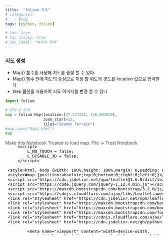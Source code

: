 ```yaml
---
title:  "folium 기초"
# categories:
#   - Blog
tags: [python, folium]

# toc: true
# toc_sticky: true
# toc_label: "페이지 목차"
---
```


 ### 지도 생성

 + Map() 함수를 사용해 지도를 생성 할 수 있다. 
 + Map() 함수 안에 지도의 중심으로 지정 할 위도와 경도를 location 값으로 입력한다
 + tiles 옵션을 사용하여 지도 이미지를 변경 할 수 있다


```python
import folium

# STV-V 타워
map = folium.Map(location=[37.477235, 126.883839], 
                 zoom_start=13, 
                 tiles="Stamen Terrain")
#map.save("Map1.html")
map
```




<div style="width:100%;"><div style="position:relative;width:100%;height:0;padding-bottom:60%;"><span style="color:#565656">Make this Notebook Trusted to load map: File -> Trust Notebook</span><iframe srcdoc="&lt;!DOCTYPE html&gt;
&lt;head&gt;    
    &lt;meta http-equiv=&quot;content-type&quot; content=&quot;text/html; charset=UTF-8&quot; /&gt;

        &lt;script&gt;
            L_NO_TOUCH = false;
            L_DISABLE_3D = false;
        &lt;/script&gt;

    &lt;style&gt;html, body {width: 100%;height: 100%;margin: 0;padding: 0;}&lt;/style&gt;
    &lt;style&gt;#map {position:absolute;top:0;bottom:0;right:0;left:0;}&lt;/style&gt;
    &lt;script src=&quot;https://cdn.jsdelivr.net/npm/leaflet@1.6.0/dist/leaflet.js&quot;&gt;&lt;/script&gt;
    &lt;script src=&quot;https://code.jquery.com/jquery-1.12.4.min.js&quot;&gt;&lt;/script&gt;
    &lt;script src=&quot;https://maxcdn.bootstrapcdn.com/bootstrap/3.2.0/js/bootstrap.min.js&quot;&gt;&lt;/script&gt;
    &lt;script src=&quot;https://cdnjs.cloudflare.com/ajax/libs/Leaflet.awesome-markers/2.0.2/leaflet.awesome-markers.js&quot;&gt;&lt;/script&gt;
    &lt;link rel=&quot;stylesheet&quot; href=&quot;https://cdn.jsdelivr.net/npm/leaflet@1.6.0/dist/leaflet.css&quot;/&gt;
    &lt;link rel=&quot;stylesheet&quot; href=&quot;https://maxcdn.bootstrapcdn.com/bootstrap/3.2.0/css/bootstrap.min.css&quot;/&gt;
    &lt;link rel=&quot;stylesheet&quot; href=&quot;https://maxcdn.bootstrapcdn.com/bootstrap/3.2.0/css/bootstrap-theme.min.css&quot;/&gt;
    &lt;link rel=&quot;stylesheet&quot; href=&quot;https://maxcdn.bootstrapcdn.com/font-awesome/4.6.3/css/font-awesome.min.css&quot;/&gt;
    &lt;link rel=&quot;stylesheet&quot; href=&quot;https://cdnjs.cloudflare.com/ajax/libs/Leaflet.awesome-markers/2.0.2/leaflet.awesome-markers.css&quot;/&gt;
    &lt;link rel=&quot;stylesheet&quot; href=&quot;https://cdn.jsdelivr.net/gh/python-visualization/folium/folium/templates/leaflet.awesome.rotate.min.css&quot;/&gt;

            &lt;meta name=&quot;viewport&quot; content=&quot;width=device-width,
                initial-scale=1.0, maximum-scale=1.0, user-scalable=no&quot; /&gt;
            &lt;style&gt;
                #map_27454e12510f731126e2391f6bb499c8 {
                    position: relative;
                    width: 100.0%;
                    height: 100.0%;
                    left: 0.0%;
                    top: 0.0%;
                }
            &lt;/style&gt;

&lt;/head&gt;
&lt;body&gt;    

            &lt;div class=&quot;folium-map&quot; id=&quot;map_27454e12510f731126e2391f6bb499c8&quot; &gt;&lt;/div&gt;

&lt;/body&gt;
&lt;script&gt;    

            var map_27454e12510f731126e2391f6bb499c8 = L.map(
                &quot;map_27454e12510f731126e2391f6bb499c8&quot;,
                {
                    center: [37.477235, 126.883839],
                    crs: L.CRS.EPSG3857,
                    zoom: 13,
                    zoomControl: true,
                    preferCanvas: false,
                }
            );





            var tile_layer_922cd1511d6d5d4f75f347f364034666 = L.tileLayer(
                &quot;https://stamen-tiles-{s}.a.ssl.fastly.net/terrain/{z}/{x}/{y}.jpg&quot;,
                {&quot;attribution&quot;: &quot;Map tiles by \u003ca href=\&quot;http://stamen.com\&quot;\u003eStamen Design\u003c/a\u003e, under \u003ca href=\&quot;http://creativecommons.org/licenses/by/3.0\&quot;\u003eCC BY 3.0\u003c/a\u003e. Data by \u0026copy; \u003ca href=\&quot;http://openstreetmap.org\&quot;\u003eOpenStreetMap\u003c/a\u003e, under \u003ca href=\&quot;http://creativecommons.org/licenses/by-sa/3.0\&quot;\u003eCC BY SA\u003c/a\u003e.&quot;, &quot;detectRetina&quot;: false, &quot;maxNativeZoom&quot;: 18, &quot;maxZoom&quot;: 18, &quot;minZoom&quot;: 0, &quot;noWrap&quot;: false, &quot;opacity&quot;: 1, &quot;subdomains&quot;: &quot;abc&quot;, &quot;tms&quot;: false}
            ).addTo(map_27454e12510f731126e2391f6bb499c8);

&lt;/script&gt;" style="position:absolute;width:100%;height:100%;left:0;top:0;border:none !important;" allowfullscreen webkitallowfullscreen mozallowfullscreen></iframe></div></div>



### 마카 추가

+ Marker() 함수를 사용하면 마커를 표시 할 수 있다


```python
map.add_child(
    folium.Marker(location=[37.477235, 126.883839], 
                  popup="My's company", 
                  icon=folium.Icon(color='green')))
```




<div style="width:100%;"><div style="position:relative;width:100%;height:0;padding-bottom:60%;"><span style="color:#565656">Make this Notebook Trusted to load map: File -> Trust Notebook</span><iframe srcdoc="&lt;!DOCTYPE html&gt;
&lt;head&gt;    
    &lt;meta http-equiv=&quot;content-type&quot; content=&quot;text/html; charset=UTF-8&quot; /&gt;

        &lt;script&gt;
            L_NO_TOUCH = false;
            L_DISABLE_3D = false;
        &lt;/script&gt;

    &lt;style&gt;html, body {width: 100%;height: 100%;margin: 0;padding: 0;}&lt;/style&gt;
    &lt;style&gt;#map {position:absolute;top:0;bottom:0;right:0;left:0;}&lt;/style&gt;
    &lt;script src=&quot;https://cdn.jsdelivr.net/npm/leaflet@1.6.0/dist/leaflet.js&quot;&gt;&lt;/script&gt;
    &lt;script src=&quot;https://code.jquery.com/jquery-1.12.4.min.js&quot;&gt;&lt;/script&gt;
    &lt;script src=&quot;https://maxcdn.bootstrapcdn.com/bootstrap/3.2.0/js/bootstrap.min.js&quot;&gt;&lt;/script&gt;
    &lt;script src=&quot;https://cdnjs.cloudflare.com/ajax/libs/Leaflet.awesome-markers/2.0.2/leaflet.awesome-markers.js&quot;&gt;&lt;/script&gt;
    &lt;link rel=&quot;stylesheet&quot; href=&quot;https://cdn.jsdelivr.net/npm/leaflet@1.6.0/dist/leaflet.css&quot;/&gt;
    &lt;link rel=&quot;stylesheet&quot; href=&quot;https://maxcdn.bootstrapcdn.com/bootstrap/3.2.0/css/bootstrap.min.css&quot;/&gt;
    &lt;link rel=&quot;stylesheet&quot; href=&quot;https://maxcdn.bootstrapcdn.com/bootstrap/3.2.0/css/bootstrap-theme.min.css&quot;/&gt;
    &lt;link rel=&quot;stylesheet&quot; href=&quot;https://maxcdn.bootstrapcdn.com/font-awesome/4.6.3/css/font-awesome.min.css&quot;/&gt;
    &lt;link rel=&quot;stylesheet&quot; href=&quot;https://cdnjs.cloudflare.com/ajax/libs/Leaflet.awesome-markers/2.0.2/leaflet.awesome-markers.css&quot;/&gt;
    &lt;link rel=&quot;stylesheet&quot; href=&quot;https://cdn.jsdelivr.net/gh/python-visualization/folium/folium/templates/leaflet.awesome.rotate.min.css&quot;/&gt;

            &lt;meta name=&quot;viewport&quot; content=&quot;width=device-width,
                initial-scale=1.0, maximum-scale=1.0, user-scalable=no&quot; /&gt;
            &lt;style&gt;
                #map_11a3331d76e05009cb40afc10a59fce6 {
                    position: relative;
                    width: 100.0%;
                    height: 100.0%;
                    left: 0.0%;
                    top: 0.0%;
                }
            &lt;/style&gt;

&lt;/head&gt;
&lt;body&gt;    

            &lt;div class=&quot;folium-map&quot; id=&quot;map_11a3331d76e05009cb40afc10a59fce6&quot; &gt;&lt;/div&gt;

&lt;/body&gt;
&lt;script&gt;    

            var map_11a3331d76e05009cb40afc10a59fce6 = L.map(
                &quot;map_11a3331d76e05009cb40afc10a59fce6&quot;,
                {
                    center: [37.477235, 126.883839],
                    crs: L.CRS.EPSG3857,
                    zoom: 13,
                    zoomControl: true,
                    preferCanvas: false,
                }
            );





            var tile_layer_bd30414eb0495a9f5a1d750fad43d566 = L.tileLayer(
                &quot;https://stamen-tiles-{s}.a.ssl.fastly.net/terrain/{z}/{x}/{y}.jpg&quot;,
                {&quot;attribution&quot;: &quot;Map tiles by \u003ca href=\&quot;http://stamen.com\&quot;\u003eStamen Design\u003c/a\u003e, under \u003ca href=\&quot;http://creativecommons.org/licenses/by/3.0\&quot;\u003eCC BY 3.0\u003c/a\u003e. Data by \u0026copy; \u003ca href=\&quot;http://openstreetmap.org\&quot;\u003eOpenStreetMap\u003c/a\u003e, under \u003ca href=\&quot;http://creativecommons.org/licenses/by-sa/3.0\&quot;\u003eCC BY SA\u003c/a\u003e.&quot;, &quot;detectRetina&quot;: false, &quot;maxNativeZoom&quot;: 18, &quot;maxZoom&quot;: 18, &quot;minZoom&quot;: 0, &quot;noWrap&quot;: false, &quot;opacity&quot;: 1, &quot;subdomains&quot;: &quot;abc&quot;, &quot;tms&quot;: false}
            ).addTo(map_11a3331d76e05009cb40afc10a59fce6);


            var marker_34060c93215cf8d739ce4c2d531eaf97 = L.marker(
                [37.477235, 126.883839],
                {}
            ).addTo(map_11a3331d76e05009cb40afc10a59fce6);


            var icon_1b82c48e70fe95a319a66fc251db4d19 = L.AwesomeMarkers.icon(
                {&quot;extraClasses&quot;: &quot;fa-rotate-0&quot;, &quot;icon&quot;: &quot;info-sign&quot;, &quot;iconColor&quot;: &quot;white&quot;, &quot;markerColor&quot;: &quot;green&quot;, &quot;prefix&quot;: &quot;glyphicon&quot;}
            );
            marker_34060c93215cf8d739ce4c2d531eaf97.setIcon(icon_1b82c48e70fe95a319a66fc251db4d19);


        var popup_116b3037e47bf68fe9b19a655f8e956c = L.popup({&quot;maxWidth&quot;: &quot;100%&quot;});


            var html_9a9ee5a4cef8b020b3b1983fb822f5ae = $(`&lt;div id=&quot;html_9a9ee5a4cef8b020b3b1983fb822f5ae&quot; style=&quot;width: 100.0%; height: 100.0%;&quot;&gt;My&#x27;s company&lt;/div&gt;`)[0];
            popup_116b3037e47bf68fe9b19a655f8e956c.setContent(html_9a9ee5a4cef8b020b3b1983fb822f5ae);


        marker_34060c93215cf8d739ce4c2d531eaf97.bindPopup(popup_116b3037e47bf68fe9b19a655f8e956c)
        ;



&lt;/script&gt;" style="position:absolute;width:100%;height:100%;left:0;top:0;border:none !important;" allowfullscreen webkitallowfullscreen mozallowfullscreen></iframe></div></div>


